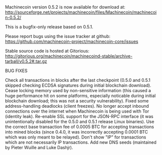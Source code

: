 Machinecoin version 0.5.2 is now available for download at:
http://sourceforge.net/projects/machinecoin/files/Machinecoin/machinecoin-0.5.2/

This is a bugfix-only release based on 0.5.1.

Please report bugs using the issue tracker at github:
https://github.com/machinecoin-project/machinecoin-core/issues

Stable source code is hosted at Gitorious:
http://gitorious.org/machinecoin/machinecoind-stable/archive-tarball/v0.5.2#.tar.gz

BUG FIXES

Check all transactions in blocks after the last checkpoint (0.5.0 and 0.5.1 skipped checking ECDSA signatures during initial blockchain download).
Cease locking memory used by non-sensitive information (this caused a huge performance hit on some platforms, especially noticable during initial blockchain download; this was
not a security vulnerability).
Fixed some address-handling deadlocks (client freezes).
No longer accept inbound connections over the internet when Machinecoin is being used with Tor (identity leak).
Re-enable SSL support for the JSON-RPC interface (it was unintentionally disabled for the 0.5.0 and 0.5.1 release Linux binaries).
Use the correct base transaction fee of 0.0005 BTC for accepting transactions into mined blocks (since 0.4.0, it was incorrectly accepting 0.0001 BTC which was only meant to be relayed).
Don't show "IP" for transactions which are not necessarily IP transactions.
Add new DNS seeds (maintained by Pieter Wuille and Luke Dashjr).
